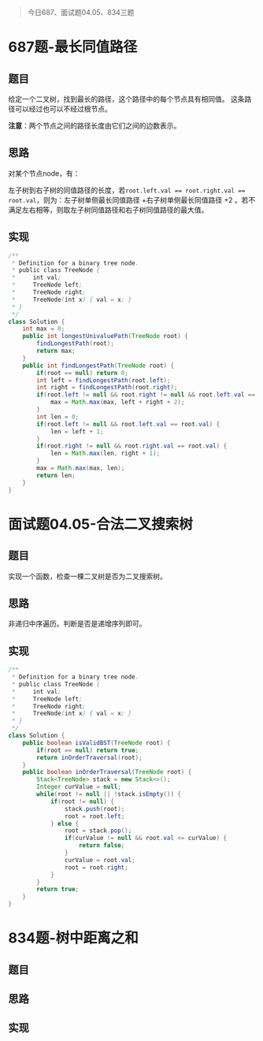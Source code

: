 > 今日687、面试题04.05、834三题

# 687题-最长同值路径

## 题目

给定一个二叉树，找到最长的路径，这个路径中的每个节点具有相同值。 这条路径可以经过也可以不经过根节点。

**注意**：两个节点之间的路径长度由它们之间的边数表示。

## 思路

对某个节点node，有：

左子树到右子树的同值路径的长度，若`root.left.val == root.right.val == root.val`，则为：左子树单侧最长同值路径 +右子树单侧最长同值路径 +2 。若不满足左右相等，则取左子树同值路径和右子树同值路径的最大值。

## 实现

```java
/**
 * Definition for a binary tree node.
 * public class TreeNode {
 *     int val;
 *     TreeNode left;
 *     TreeNode right;
 *     TreeNode(int x) { val = x; }
 * }
 */
class Solution {
    int max = 0;
    public int longestUnivaluePath(TreeNode root) {
        findLongestPath(root);
        return max;
    }
    public int findLongestPath(TreeNode root) {
        if(root == null) return 0;
        int left = findLongestPath(root.left);
        int right = findLongestPath(root.right);
        if(root.left != null && root.right != null && root.left.val == root.val && root.right.val == root.val) {
            max = Math.max(max, left + right + 2);
        }
        int len = 0;
        if(root.left != null && root.left.val == root.val) {
            len = left + 1;
        }
        if(root.right != null && root.right.val == root.val) {
            len = Math.max(len, right + 1);
        }
        max = Math.max(max, len);
        return len;
    }
}
```



# 面试题04.05-合法二叉搜索树

## 题目

实现一个函数，检查一棵二叉树是否为二叉搜索树。

## 思路

非递归中序遍历。判断是否是递增序列即可。

## 实现

```java
/**
 * Definition for a binary tree node.
 * public class TreeNode {
 *     int val;
 *     TreeNode left;
 *     TreeNode right;
 *     TreeNode(int x) { val = x; }
 * }
 */
class Solution {
    public boolean isValidBST(TreeNode root) {
        if(root == null) return true;
        return inOrderTraversal(root);
    }
    public boolean inOrderTraversal(TreeNode root) {
        Stack<TreeNode> stack = new Stack<>();
        Integer curValue = null;
        while(root != null || !stack.isEmpty()) {
            if(root != null) {
                stack.push(root);
                root = root.left;
            } else {
                root = stack.pop();
                if(curValue != null && root.val <= curValue) {
                    return false;
                }
                curValue = root.val;
                root = root.right;
            }
        }
        return true;    
    }
}
```



# 834题-树中距离之和

## 题目



## 思路



## 实现

```java

```

